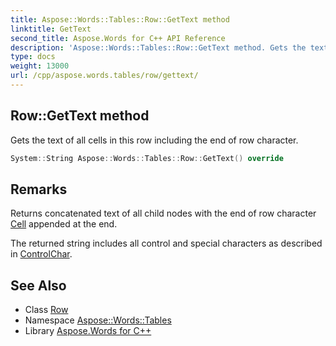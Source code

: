```yaml
---
title: Aspose::Words::Tables::Row::GetText method
linktitle: GetText
second_title: Aspose.Words for C++ API Reference
description: 'Aspose::Words::Tables::Row::GetText method. Gets the text of all cells in this row including the end of row character in C++.'
type: docs
weight: 13000
url: /cpp/aspose.words.tables/row/gettext/
---
```

## Row::GetText method


Gets the text of all cells in this row including the end of row character.

```cpp
System::String Aspose::Words::Tables::Row::GetText() override
```

## Remarks


Returns concatenated text of all child nodes with the end of row character [Cell](../../../aspose.words/controlchar/cell/) appended at the end.

The returned string includes all control and special characters as described in [ControlChar](../../../aspose.words/controlchar/). 
## See Also

* Class [Row](../)
* Namespace [Aspose::Words::Tables](../../)
* Library [Aspose.Words for C++](../../../)
